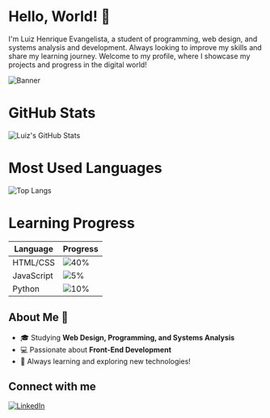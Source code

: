 # Hello, World! 👋

I'm Luiz Henrique Evangelista, a student of programming, web design, and systems analysis and development. Always looking to improve my skills and share my learning journey. Welcome to my profile, where I showcase my projects and progress in the digital world!

![Banner]([https://url-da-imagem.com/imagem.jpg](https://www.google.com/url?sa=i&url=https%3A%2F%2Fgifer.com%2Fpt%2FAjA6&psig=AOvVaw06MAFL_wkFtudg16eQKrPm&ust=1727432505491000&source=images&cd=vfe&opi=89978449&ved=0CBMQjRxqFwoTCMDM8dix4IgDFQAAAAAdAAAAABAx))

 
 # GitHub Stats

![Luiz's GitHub Stats](https://github-readme-stats.vercel.app/api?username=talonflame1612&show_icons=true&theme=dracula)

# Most Used Languages

![Top Langs](https://github-readme-stats.vercel.app/api/top-langs/?username=talonflame1612&layout=compact&theme=dracula)

# Learning Progress

| Language     | Progress |
|--------------|----------|
| HTML/CSS     | ![40%](https://progress-bar.dev/90) |
| JavaScript   | ![5%](https://progress-bar.dev/70) |
| Python       | ![10%](https://progress-bar.dev/60) |


## About Me 🌟

- 🎓 Studying **Web Design, Programming, and Systems Analysis**
- 💻 Passionate about **Front-End Development**
- 🚀 Always learning and exploring new technologies!


## Connect with me

[![LinkedIn](https://img.shields.io/badge/LinkedIn-0077B5?style=for-the-badge&logo=linkedin&logoColor=white)](https://www.linkedin.com/in/luiz-henrique-9761052b4)



